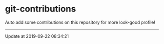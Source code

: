 # git-contributions

Auto add some contributions on this repository for more look-good profile!

---

Update at 2019-09-22 08:34:21
